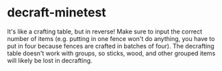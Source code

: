 # decraft-minetest
It's like a crafting table, but in reverse!
Make sure to input the correct number of items (e.g. putting in one fence won't do anything, you have to put in four because fences are crafted in batches of four).
The decrafting table doesn't work with groups, so sticks, wood, and other grouped items will likely be lost in decrafting. 
